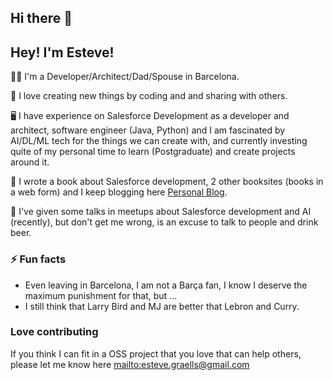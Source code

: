 ## Hi there 👋

<!--
**egraells/egraells** is a ✨ _special_ ✨ repository because its `README.md` (this file) appears on your GitHub profile.
-->

## Hey! I'm Esteve!
🧑‍🦳 I'm a Developer/Architect/Dad/Spouse in Barcelona. 

💖 I love creating new things by coding and and sharing with others.

🖥️ I have experience on Salesforce Development as a developer and architect, software engineer (Java, Python) and I am fascinated by AI/DL/ML tech for the things we can create with, and currently investing quite of my  personal time to learn (Postgraduate) and create projects around it.

📖 I wrote a book about Salesforce development, 2 other booksites (books in a web form) and I keep blogging here [Personal Blog](https://forcegraells.com).

🍹 I've given some talks in meetups about Salesforce development and AI (recently), but don't get me wrong, is an excuse to talk to people and drink beer.

### ⚡ Fun facts 
* Even leaving in Barcelona, I am not a Barça fan, I know I deserve the maximum punishment for that, but ...
* I still think that Larry Bird and MJ are better that Lebron and Curry.

### Love contributing
If you think I can fit in a OSS project that you love that can help others, please let me know here [mailto:esteve.graells@gmail.com](mailto:esteve.graells@gmail.com)

